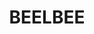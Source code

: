 ---
lastmod: '2025-04-06T06:05:21+00:00'
latitude: -27.192428
layout: suburb
longitude: 151.396625
postcode: '4405'
state: QLD
title: BEELBEE
url: /qld/beelbee/
---